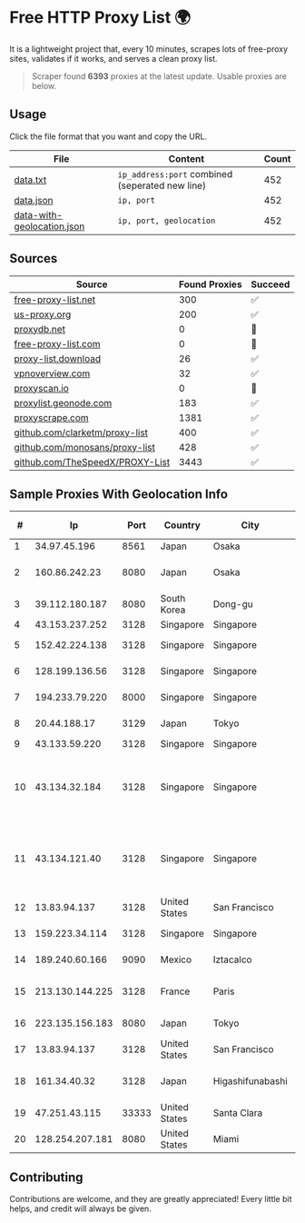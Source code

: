 
# Free HTTP Proxy List 🌍

It is a lightweight project that, every 10 minutes, scrapes lots of free-proxy sites, validates if it works, and serves a clean proxy list.


> Scraper found **6393** proxies at the latest update. Usable proxies are below.

## Usage

Click the file format that you want and copy the URL.


|File|Content|Count|
|----|-------|-----|
|[data.txt](https://raw.githubusercontent.com/themiralay/Proxy-List-World/master/data.txt)|`ip_address:port` combined (seperated new line)|452|
|[data.json](https://raw.githubusercontent.com/themiralay/Proxy-List-World/master/data.json)|`ip, port`|452|
|[data-with-geolocation.json](https://raw.githubusercontent.com/themiralay/Proxy-List-World/master/data-with-geolocation.json)|`ip, port, geolocation`|452|

## Sources

|Source|Found Proxies|Succeed|
|------|-------------|-------|
|[free-proxy-list.net](https://free-proxy-list.net)|300|✅|
|[us-proxy.org](https://www.us-proxy.org)|200|✅|
|[proxydb.net](http://proxydb.net)|0|🚫|
|[free-proxy-list.com](https://free-proxy-list.com/?page=&port=&type%5B%5D=http&type%5B%5D=https&up_time=0&search=Search)|0|🚫|
|[proxy-list.download](https://www.proxy-list.download/HTTP)|26|✅|
|[vpnoverview.com](https://vpnoverview.com/privacy/anonymous-browsing/free-proxy-servers)|32|✅|
|[proxyscan.io](https://www.proxyscan.io)|0|🚫|
|[proxylist.geonode.com](https://proxylist.geonode.com/api/proxy-list?limit=300&page=1&sort_by=lastChecked&sort_type=desc&protocols=http,https)|183|✅|
|[proxyscrape.com](https://api.proxyscrape.com/v2/?request=displayproxies&protocol=http&timeout=10000&country=all&ssl=all&anonymity=all)|1381|✅|
|[github.com/clarketm/proxy-list](https://raw.githubusercontent.com/clarketm/proxy-list/master/proxy-list-raw.txt)|400|✅|
|[github.com/monosans/proxy-list](https://raw.githubusercontent.com/monosans/proxy-list/main/proxies/http.txt)|428|✅|
|[github.com/TheSpeedX/PROXY-List](https://raw.githubusercontent.com/TheSpeedX/PROXY-List/master/http.txt)|3443|✅|


## Sample Proxies With Geolocation Info

|#|Ip|Port|Country|City|Internet Service Provider|
|-|--|----|-------|----|-------------------------|
|1|34.97.45.196|8561|Japan|Osaka|Google LLC|
|2|160.86.242.23|8080|Japan|Osaka|Sony Network Communications Inc|
|3|39.112.180.187|8080|South Korea|Dong-gu|SK Broadband Co Ltd|
|4|43.153.237.252|3128|Singapore|Singapore|Aceville Pte.ltd|
|5|152.42.224.138|3128|Singapore|Singapore|DigitalOcean, LLC|
|6|128.199.136.56|3128|Singapore|Singapore|DigitalOcean, LLC|
|7|194.233.79.220|8000|Singapore|Singapore|Contabo Asia Private Limited|
|8|20.44.188.17|3129|Japan|Tokyo|Microsoft Corporation|
|9|43.133.59.220|3128|Singapore|Singapore|Aceville Pte.ltd|
|10|43.134.32.184|3128|Singapore|Singapore|Shenzhen Tencent Computer Systems Company Limited|
|11|43.134.121.40|3128|Singapore|Singapore|Shenzhen Tencent Computer Systems Company Limited|
|12|13.83.94.137|3128|United States|San Francisco|Microsoft Corporation|
|13|159.223.34.114|3128|Singapore|Singapore|DigitalOcean, LLC|
|14|189.240.60.166|9090|Mexico|Iztacalco|Uninet S.A. de C.V.|
|15|213.130.144.225|3128|France|Paris|Hostinger International Limited|
|16|223.135.156.183|8080|Japan|Tokyo|So-net Corporation|
|17|13.83.94.137|3128|United States|San Francisco|Microsoft Corporation|
|18|161.34.40.32|3128|Japan|Higashifunabashi|NTT PC Communications, Inc.|
|19|47.251.43.115|33333|United States|Santa Clara|Alibaba Cloud LLC|
|20|128.254.207.181|8080|United States|Miami|Zappie Host LLC|



## Contributing

Contributions are welcome, and they are greatly appreciated! Every
little bit helps, and credit will always be given.

